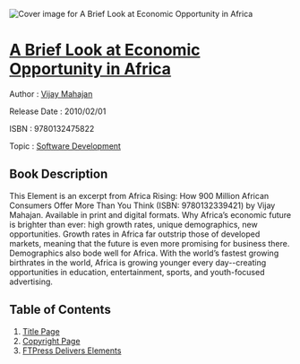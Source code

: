 ![Cover image for A Brief Look at Economic Opportunity in Africa](https://imgdetail.ebookreading.net/cover/cover/software_development/EB9780132475822.jpg)

[A Brief Look at Economic Opportunity in Africa](https://ebookreading.net/view/book/A+Brief+Look+at+Economic+Opportunity+in+Africa-EB9780132475822_1.html "A Brief Look at Economic Opportunity in Africa")
====================================================================================================================

Author : [Vijay Mahajan](https://ebookreading.net/search/author/Vijay+Mahajan)

Release Date : 2010/02/01

ISBN : 9780132475822

Topic : [Software Development](https://ebookreading.net/search/category/software-development)

Book Description
-----------------

This Element is an excerpt from Africa Rising: How 900 Million African Consumers Offer More Than You Think (ISBN: 9780132339421) by Vijay Mahajan. Available in print and digital formats.
Why Africa’s economic future is brighter than ever: high growth rates, unique demographics, new opportunities.
Growth rates in Africa far outstrip those of developed markets, meaning that the future is even more promising for business there. Demographics also bode well for Africa. With the world’s fastest growing birthrates in the world, Africa is growing younger every day--creating opportunities in education, entertainment, sports, and youth-focused advertising.
              
Table of Contents
-----------------

1. [Title Page](https://ebookreading.net/view/book/A+Brief+Look+at+Economic+Opportunity+in+Africa-EB9780132475822_2.html)
1. [Copyright Page](https://ebookreading.net/view/book/A+Brief+Look+at+Economic+Opportunity+in+Africa-EB9780132475822_3.html)
1. [FTPress Delivers Elements](https://ebookreading.net/view/book/A+Brief+Look+at+Economic+Opportunity+in+Africa-EB9780132475822_5.html)
